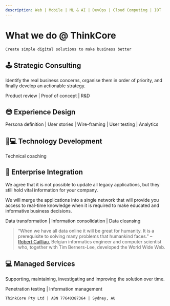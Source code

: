 ```yaml
---
description: Web | Mobile | ML & AI | DevOps | Cloud Computing | IOT
---
```


# What we do @ ThinkCore

`Create simple digital solutions to make business better`

## 🕹 Strategic Consulting

Identify the real business concerns, organise them in order of priority, and finally develop an actionable strategy.

Product review \| Proof of concept \| R&D

## 😎 Experience Design

Persona definition \| User stories \| Wire-framing \| User testing \| Analytics 

## 👩💻 Technology Development

Technical coaching

## 🔌 Enterprise Integration

We agree that it is not possible to update all legacy applications, but they still hold vital information for your company.

We will merge the applications into a single network that will provide you access to real-time knowledge when it is required to make educated and informative business decisions.

Data transformation \| Information consolidation \| Data cleansing

> “When we have all data online it will be great for humanity. It is a prerequisite to solving many problems that humankind faces.” – [Robert Cailliau](http://en.wikipedia.org/wiki/Robert_Cailliau), Belgian informatics engineer and computer scientist who, together with Tim Berners-Lee, developed the World Wide Web.

## 💻 Managed Services

Supporting, maintaining, investigating and improving the solution over time.

Penetration testing \| Information management 

`ThinkCore Pty Ltd | ABN 77640387364 | Sydney, AU`

